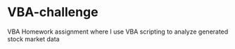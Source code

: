# VBA-challenge
VBA Homework assignment where I use VBA scripting to analyze generated stock market data
